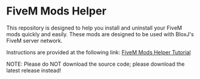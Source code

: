 # FiveM Mods Helper
This repository is designed to help you install and uninstall your FiveM mods quickly and easily. These mods are designed to be used with BloxJ's FiveM server network.

Instructions are provided at the following link: [FiveM Mods Helper Tutorial](https://youtu.be/vOXPy3oavC4)

NOTE: Please do NOT download the source code; please download the latest release instead!
